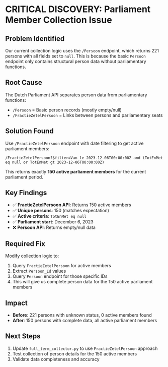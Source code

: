 # CRITICAL DISCOVERY: Parliament Member Collection Issue

## Problem Identified
Our current collection logic uses the `/Persoon` endpoint, which returns 221 persons with all fields set to `null`. This is because the basic `Persoon` endpoint only contains structural person data without parliamentary functions.

## Root Cause
The Dutch Parliament API separates person data from parliamentary functions:
- `/Persoon` = Basic person records (mostly empty/null)
- `/FractieZetelPersoon` = Links between persons and parliamentary seats

## Solution Found
Use `/FractieZetelPersoon` endpoint with date filtering to get active parliament members:

```odata
/FractieZetelPersoon?$filter=Van le 2023-12-06T00:00:00Z and (TotEnMet eq null or TotEnMet gt 2023-12-06T00:00:00Z)
```

This returns exactly **150 active parliament members** for the current parliament period.

## Key Findings
- ✅ **FractieZetelPersoon API**: Returns 150 active members
- ✅ **Unique persons**: 150 (matches expectation)
- ✅ **Active criteria**: `TotEnMet eq null`
- ✅ **Parliament start**: December 6, 2023
- ❌ **Persoon API**: Returns empty/null data

## Required Fix
Modify collection logic to:
1. Query `FractieZetelPersoon` for active members
2. Extract `Persoon_Id` values
3. Query `Persoon` endpoint for those specific IDs
4. This will give us complete person data for the 150 active parliament members

## Impact
- **Before**: 221 persons with unknown status, 0 active members found
- **After**: 150 persons with complete data, all active parliament members

## Next Steps
1. Update `full_term_collector.py` to use `FractieZetelPersoon` approach
2. Test collection of person details for the 150 active members
3. Validate data completeness and accuracy